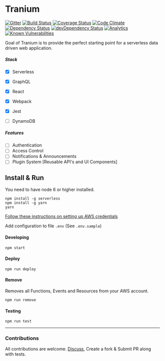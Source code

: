 # Tranium

[![Gitter](https://badges.gitter.im/Join%20Chat.svg)](https://gitter.im/teamtranium?utm_source=badge&utm_medium=badge&utm_campaign=pr-badge) [![Build Status](https://travis-ci.org/beingmohit/tranium.svg?branch=master)](https://travis-ci.org/beingmohit/tranium) [![Coverage Status](https://coveralls.io/repos/github/beingmohit/tranium/badge.svg?branch=master)](https://coveralls.io/github/beingmohit/tranium?branch=master) [![Code Climate](https://codeclimate.com/github/beingmohit/tranium/badges/gpa.svg)](https://codeclimate.com/github/beingmohit/tranium) [![Dependency Status](https://david-dm.org/beingmohit/tranium.png)](https://david-dm.org/beingmohit/tranium) [![devDependency Status](https://david-dm.org/beingmohit/tranium/dev-status.png)](https://david-dm.org/beingmohit/tranium#info=devDependencies) [![Analytics](https://ga-beacon.appspot.com/UA-102268283-1/tranium/README)](https://github.com/igrigorik/ga-beacon) [![Known Vulnerabilities](https://snyk.io/test/github/beingmohit/tranium/badge.svg)](https://snyk.io/test/github/beingmohit/tranium) 

Goal of Tranium is to provide the perfect starting point for a serverless data driven web application.

##### Stack
- [x] Serverless
- [x] GraphQL
- [x] React
- [x] Webpack
- [x] Jest
- [ ] DynamoDB



##### Features
- [ ] Authentication
- [ ] Access Control
- [ ] Notifications & Announcements
- [ ] Plugin System [Reusable API's and UI Components] 

## Install & Run

You need to have node 6 or higher installed.

```
npm install -g serverless
npm install -g yarn
yarn
```

[Follow these instructions on setting up AWS credentials](https://serverless.com/framework/docs/providers/aws/guide/credentials/)

Add configuration to file `.env` (See `.env.sample`)

#### Developing
```
npm start
```

#### Deploy 
```
npm run deploy
```

#### Remove

Removes all Functions, Events and Resources from your AWS account.

```
npm run remove
````

#### Testing
```
npm run test
```

---

### Contributions

All contributions are welcome. [Discuss](https://gitter.im/teamtranium), Create a fork & Submit PR along with tests.
